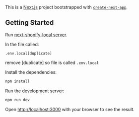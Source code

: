 This is a [Next.js](https://nextjs.org/) project bootstrapped with [`create-next-app`](https://github.com/vercel/next.js/tree/canary/packages/create-next-app).

## Getting Started

Run [next-shopify-local server](https://github.com/IhorKytsak/next-shopify-local).

In the file called:

```
.env.local[duplicate]
```

remove [duplicate] so file is called `.env.local`

Install the dependencies:

```bash
npm install
```

Run the development server:

```bash
npm run dev
```

Open [http://localhost:3000](http://localhost:3000) with your browser to see the result.
